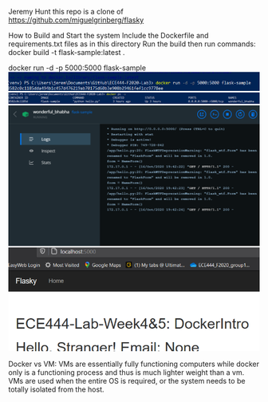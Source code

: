 Jeremy Hunt
this repo is a clone of
https://github.com/miguelgrinberg/flasky

How to Build and Start the system
Include the Dockerfile and requirements.txt files as in this directory
Run the build then run commands:
docker build -t flask-sample:latest .

docker run -d -p 5000:5000 flask-sample
![Image 1](https://github.com/jhunt3/ECE444-F2020-Lab3/blob/lab4_Microservice_Experiment/ss1.PNG)
![Image 2](https://github.com/jhunt3/ECE444-F2020-Lab3/blob/lab4_Microservice_Experiment/ss4.PNG)
![Image 3](https://github.com/jhunt3/ECE444-F2020-Lab3/blob/lab4_Microservice_Experiment/ss3.PNG)
![Image 4](https://github.com/jhunt3/ECE444-F2020-Lab3/blob/lab4_Microservice_Experiment/ss2.PNG)

Docker vs VM:
VMs are essentially fully functioning computers while docker only is a functioning process and thus is much lighter weight than a vm.
VMs are used when the entire OS is required, or the system needs to be totally isolated from the host.
